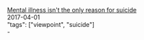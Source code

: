 [Mental illness isn't the only reason for suicide](http://www.smh.com.au/comment/mental-illness-isnt-the-only-reason-for-suicide-20170330-gvaa1p.html)<br />
2017-04-01<br />
"tags": ["viewpoint", "suicide"]<br />
-<br />
